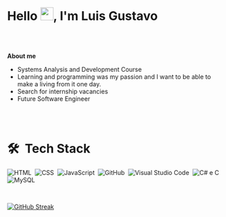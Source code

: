<h1 aligns"center">Hello <img src="https://raw.githubusercontent.com/MartinHeinz/MartinHeinz/master/wave.gif" height="30px">, I'm Luis Gustavo</h1>

<br><br>

**About me**
- Systems Analysis and Development Course
- Learning and programming was my passion and I want to be able to make a living from it one day.
- Search for internship vacancies
- Future Software Engineer

<br><br>

# 🛠 &nbsp;Tech Stack

![HTML](https://img.shields.io/badge/-HTML5-05122A?style=flat&logo=HTML5)&nbsp;
![CSS](https://img.shields.io/badge/-CSS-05122A?style=flat&logo=CSS3&logoColor=1572B6)&nbsp;
![JavaScript](https://img.shields.io/badge/-JavaScript-05122A?style=flat&logo=javascript)&nbsp;
![GitHub](https://img.shields.io/badge/-GitHub-05122A?style=flat&logo=github)&nbsp;
![Visual Studio Code](https://img.shields.io/badge/-Visual%20Studio%20Code-05122A?style=flat&logo=visual-studio-code&logoColor=007ACC)&nbsp;
![C# e C](https://img.shields.io/badge/-C-05122A?style=flat&logo=C#)&nbsp;
![MySQL](https://img.shields.io/badge/-MySQL-05122A?style=flat&logo=MYSQL)&nbsp;

<br>

[![GitHub Streak](https://streak-stats.demolab.com?user=LuisDiadema&theme=graywhite)](https://git.io/streak-stats)
